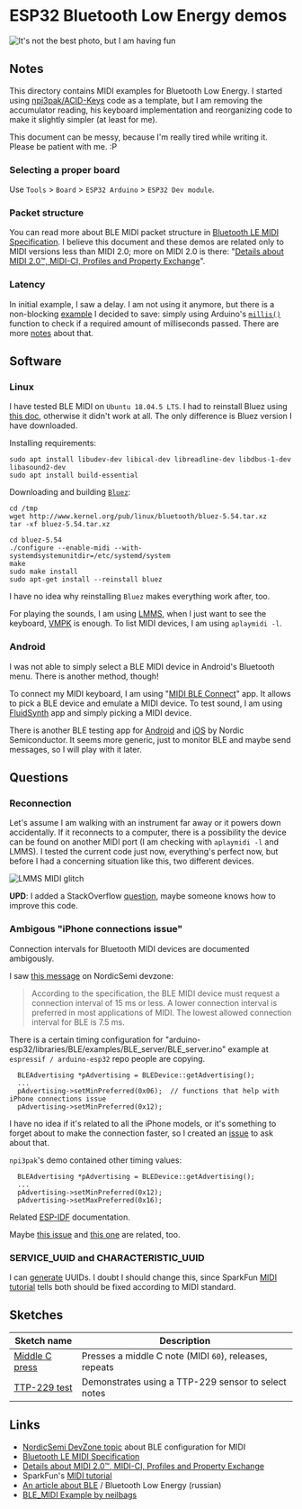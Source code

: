 # ESP32 Bluetooth Low Energy demos

![It's not the best photo, but I am having fun](https://i.imgur.com/U9bBBOy.jpg)

## Notes

This directory contains MIDI examples for Bluetooth Low Energy.
I started using [npi3pak/ACID-Keys](https://github.com/npi3pak/ACID-Keys) code as a template, but I am removing the accumulator reading, his keyboard implementation and reorganizing code to make it slightly simpler (at least for me).

This document can be messy, because I'm really tired while writing it. Please be patient with me. :P

### Selecting a proper board

Use `Tools` > `Board` > `ESP32 Arduino` > `ESP32 Dev module`.

### Packet structure

You can read more about BLE MIDI packet structure in [Bluetooth LE MIDI Specification](https://www.midi.org/specifications/item/bluetooth-le-midi). I believe this document and these demos are related only to MIDI versions less than MIDI 2.0; more on MIDI 2.0 is there: "[Details about MIDI 2.0™, MIDI-CI, Profiles and Property Exchange](https://www.midi.org/midi-articles/details-about-midi-2-0-midi-ci-profiles-and-property-exchange)".

### Latency

In initial example, I saw a delay. I am not using it anymore, but there is a non-blocking [example](https://forum.arduino.cc/index.php?topic=616844.0) I decided to save: simply using Arduino's [`millis()`](https://www.arduino.cc/reference/en/language/functions/time/millis/) function to check if a required amount of milliseconds passed. There are more [notes](https://randomnerdtutorials.com/why-you-shouldnt-always-use-the-arduino-delay-function/) about that.

## Software

### Linux

I have tested BLE MIDI on `Ubuntu 18.04.5 LTS`. I had to reinstall Bluez using [this doc](https://tttapa.github.io/Pages/Ubuntu/Software-Installation/BlueZ.html), otherwise it didn't work at all. The only difference is Bluez version I have downloaded.

Installing requirements:

```
sudo apt install libudev-dev libical-dev libreadline-dev libdbus-1-dev libasound2-dev
sudo apt install build-essential
```

Downloading and building [`Bluez`](http://www.bluez.org/download/):

```
cd /tmp
wget http://www.kernel.org/pub/linux/bluetooth/bluez-5.54.tar.xz
tar -xf bluez-5.54.tar.xz

cd bluez-5.54
./configure --enable-midi --with-systemdsystemunitdir=/etc/systemd/system
make
sudo make install
sudo apt-get install --reinstall bluez
```

I have no idea why reinstalling `Bluez` makes everything work after, too.

For playing the sounds, I am using [LMMS](https://lmms.io/lsp/), when I just want to see the keyboard, [VMPK](https://vmpk.sourceforge.io/) is enough. To list MIDI devices, I am using `aplaymidi -l`.

### Android

I was not able to simply select a BLE MIDI device in Android's Bluetooth menu. There is another method, though!

To connect my MIDI keyboard, I am using "[MIDI BLE Connect](https://play.google.com/store/apps/details?id=com.mobileer.example.midibtlepairing)" app. It allows to pick a BLE device and emulate a MIDI device.
To test sound, I am using [FluidSynth](https://play.google.com/store/apps/details?id=net.volcanomobile.fluidsynthmidi) app and simply picking a MIDI device.

There is another BLE testing app for [Android](https://play.google.com/store/apps/details?id=no.nordicsemi.android.mcp) and [iOS](https://apps.apple.com/us/app/nrf-connect/id1054362403) by Nordic Semiconductor. It seems more generic, just to monitor BLE and maybe send messages, so I will play with it later.

## Questions

### Reconnection
Let's assume I am walking with an instrument far away or it powers down accidentally. If it reconnects to a computer, there is a possibility the device can be found on another MIDI port (I am checking with `aplaymidi -l` and LMMS). I tested the current code just now, everything's perfect now, but before I had a concerning situation like this, two different devices.

![LMMS MIDI glitch](https://i.imgur.com/rZqPXbg.png)

**UPD**: I added a StackOverflow [question](https://stackoverflow.com/questions/63956602/esp32-ble-midi-reconnection), maybe someone knows how to improve this code.

### Ambigous "iPhone connections issue"
Connection intervals for Bluetooth MIDI devices are documented ambigously.

I saw [this message](https://devzone.nordicsemi.com/f/nordic-q-a/22772/adding-midi-services) on NordicSemi devzone:

> According to the specification, the BLE MIDI device must request a connection interval of 15 ms or less.
> A lower connection interval is preferred in most applications of MIDI.
> The lowest allowed connection interval for BLE is 7.5 ms.

There is a certain timing configuration for "arduino-esp32/libraries/BLE/examples/BLE_server/BLE_server.ino" example at `espressif / arduino-esp32` repo people are copying.

```
  BLEAdvertising *pAdvertising = BLEDevice::getAdvertising();
  ...
  pAdvertising->setMinPreferred(0x06);  // functions that help with iPhone connections issue
  pAdvertising->setMinPreferred(0x12);
```

I have no idea if it's related to all the iPhone models, or it's something to forget about to make the connection faster, so I created an [issue](https://github.com/espressif/arduino-esp32/issues/4347) to ask about that.

`npi3pak`'s demo contained other timing values:

```
  BLEAdvertising *pAdvertising = BLEDevice::getAdvertising();
  ...
  pAdvertising->setMinPreferred(0x12);
  pAdvertising->setMaxPreferred(0x16);
```

Related [ESP-IDF](https://docs.espressif.com/projects/esp-idf/en/latest/esp32/api-reference/bluetooth/esp_gap_ble.html) documentation.

Maybe [this issue](https://github.com/espressif/arduino-esp32/issues/3578) and [this one](https://github.com/nkolban/esp32-snippets/issues/209) are related, too.

### SERVICE_UUID and CHARACTERISTIC_UUID

I can [generate](https://www.uuidgenerator.net/) UUIDs. I doubt I should change this, since SparkFun [MIDI tutorial](https://learn.sparkfun.com/tutorials/midi-ble-tutorial/all) tells both should be fixed according to MIDI standard.

## Sketches

| Sketch name                                             | Description                                            |
| ------------------------------------------------------- | ------------------------------------------------------ |
| [Middle C press](/ESP_32/BLE_MIDI/BLE_MIDI_ESP32)       | Presses a middle C note (MIDI `60`), releases, repeats |
| [TTP-229 test](/ESP_32/BLE_MIDI/BLE_MIDI_ESP32_TTP229/) | Demonstrates using a TTP-229 sensor to select notes    |

## Links

* [NordicSemi DevZone topic](https://devzone.nordicsemi.com/f/nordic-q-a/22772/adding-midi-services) about BLE configuration for MIDI
* [Bluetooth LE MIDI Specification](https://www.midi.org/specifications/item/bluetooth-le-midi)
* [Details about MIDI 2.0™, MIDI-CI, Profiles and Property Exchange](https://www.midi.org/midi-articles/details-about-midi-2-0-midi-ci-profiles-and-property-exchange)
* SparkFun's [MIDI tutorial](https://learn.sparkfun.com/tutorials/midi-ble-tutorial/all)
* [An article about BLE](https://diytech.ru/projects/nachalo-raboty-s-esp32-bluetooth-v-arduino-ide) / Bluetooth Low Energy (russian)
* [BLE_MIDI Example by neilbags](https://github.com/neilbags/arduino-esp32-BLE-MIDI/blob/master/)
